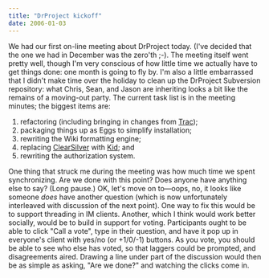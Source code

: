 ```yaml
---
title: "DrProject kickoff"
date: 2006-01-03
---
```

We had our first on-line meeting about DrProject today.  (I've decided that the one we had in December was the zero'th ;-).  The meeting itself went pretty well, though I'm very conscious of how little time we actually have to get things done: one month is going to fly by.  I'm also a little embarrassed that I didn't make time over the holiday to clean up the DrProject Subversion repository: what Chris, Sean, and Jason are inheriting looks a bit like the remains of a moving-out party.  The current task list is in the meeting minutes; the biggest items are:
<ol>
  <li>refactoring (including bringing in changes from <a href="http://projects.edgewall.com/trac">Trac</a>);</li>
  <li>packaging things up as Eggs to simplify installation;</li>
  <li>rewriting the Wiki formatting engine;</li>
  <li>replacing <a href="http://www.clearsilver.net">ClearSilver</a> with <a href="http://kid.lesscode.org">Kid</a>; and</li>
  <li>rewriting the authorization system.</li>
</ol>
One thing that struck me during the meeting was how much time we spent synchronizing.  Are we done with this point?  Does anyone have anything else to say?  (Long pause.)  OK, let's move on to—oops, no, it looks like someone <em>does</em> have another question (which is now unfortunately interleaved with discussion of the next point).  One way to fix this would be to support threading in IM clients.  Another, which I think would work better socially, would be to build in support for voting.  Participants ought to be able to click "Call a vote", type in their question, and have it pop up in everyone's client with yes/no (or +1/0/-1) buttons.  As you vote, you should be able to see who else has voted, so that laggers could be prompted, and disagreements aired.  Drawing a line under part of the discussion would then be as simple as asking, "Are we done?" and watching the clicks come in.
